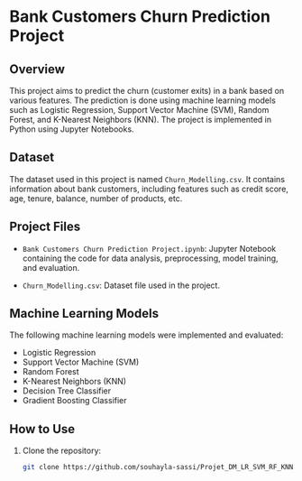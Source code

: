 # Bank Customers Churn Prediction Project

## Overview

This project aims to predict the churn (customer exits) in a bank based on various features. The prediction is done using machine learning models such as Logistic Regression, Support Vector Machine (SVM), Random Forest, and K-Nearest Neighbors (KNN). The project is implemented in Python using Jupyter Notebooks.

## Dataset

The dataset used in this project is named `Churn_Modelling.csv`. It contains information about bank customers, including features such as credit score, age, tenure, balance, number of products, etc.

## Project Files

- `Bank Customers Churn Prediction Project.ipynb`: Jupyter Notebook containing the code for data analysis, preprocessing, model training, and evaluation.

- `Churn_Modelling.csv`: Dataset file used in the project.

## Machine Learning Models

The following machine learning models were implemented and evaluated:

- Logistic Regression
- Support Vector Machine (SVM)
- Random Forest
- K-Nearest Neighbors (KNN)
- Decision Tree Classifier
- Gradient Boosting Classifier

## How to Use

1. Clone the repository:

   ```bash
   git clone https://github.com/souhayla-sassi/Projet_DM_LR_SVM_RF_KNN.git
